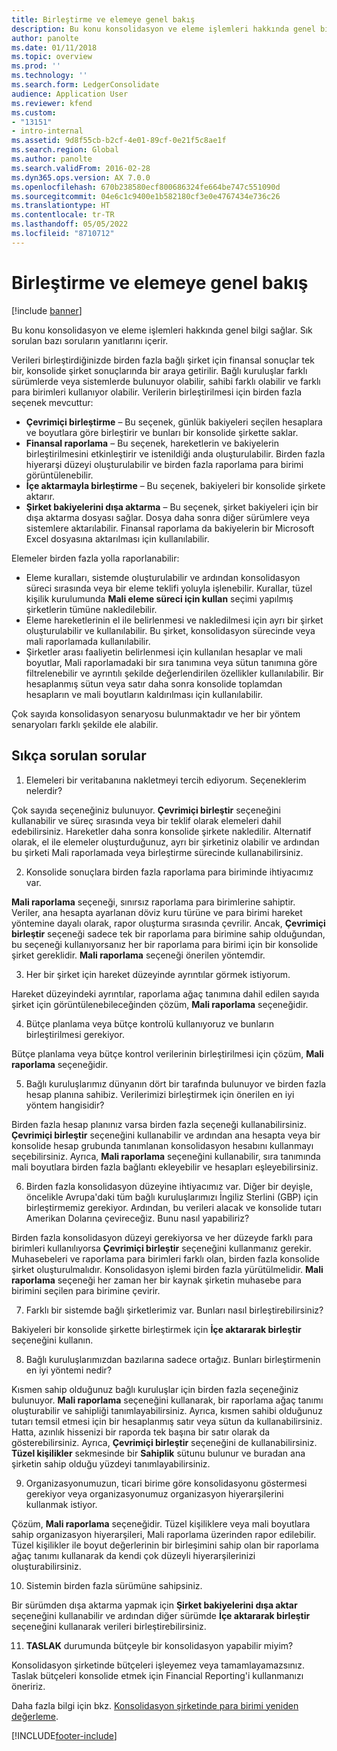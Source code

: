 ```yaml
---
title: Birleştirme ve elemeye genel bakış
description: Bu konu konsolidasyon ve eleme işlemleri hakkında genel bilgi sağlar. Sık sorulan bazı soruların yanıtlarını içerir.
author: panolte
ms.date: 01/11/2018
ms.topic: overview
ms.prod: ''
ms.technology: ''
ms.search.form: LedgerConsolidate
audience: Application User
ms.reviewer: kfend
ms.custom:
- "13151"
- intro-internal
ms.assetid: 9d8f55cb-b2cf-4e01-89cf-0e21f5c8ae1f
ms.search.region: Global
ms.author: panolte
ms.search.validFrom: 2016-02-28
ms.dyn365.ops.version: AX 7.0.0
ms.openlocfilehash: 670b238580ecf800686324fe664be747c551090d
ms.sourcegitcommit: 04e6c1c9400e1b582180cf3e0e4767434e736c26
ms.translationtype: HT
ms.contentlocale: tr-TR
ms.lasthandoff: 05/05/2022
ms.locfileid: "8710712"
---
```

# <a name="consolidation-and-elimination-overview"></a>Birleştirme ve elemeye genel bakış

[!include [banner](../includes/banner.md)]

Bu konu konsolidasyon ve eleme işlemleri hakkında genel bilgi sağlar. Sık sorulan bazı soruların yanıtlarını içerir.

Verileri birleştirdiğinizde birden fazla bağlı şirket için finansal sonuçlar tek bir, konsolide şirket sonuçlarında bir araya getirilir. Bağlı kuruluşlar farklı sürümlerde veya sistemlerde bulunuyor olabilir, sahibi farklı olabilir ve farklı para birimleri kullanıyor olabilir. Verilerin birleştirilmesi için birden fazla seçenek mevcuttur:

-   **Çevrimiçi birleştirme** – Bu seçenek, günlük bakiyeleri seçilen hesaplara ve boyutlara göre birleştirir ve bunları bir konsolide şirkette saklar.
-   **Finansal raporlama** – Bu seçenek, hareketlerin ve bakiyelerin birleştirilmesini etkinleştirir ve istenildiği anda oluşturulabilir. Birden fazla hiyerarşi düzeyi oluşturulabilir ve birden fazla raporlama para birimi görüntülenebilir.
-   **İçe aktarmayla birleştirme** – Bu seçenek, bakiyeleri bir konsolide şirkete aktarır.
-   **Şirket bakiyelerini dışa aktarma** – Bu seçenek, şirket bakiyeleri için bir dışa aktarma dosyası sağlar. Dosya daha sonra diğer sürümlere veya sistemlere aktarılabilir. Finansal raporlama da bakiyelerin bir Microsoft Excel dosyasına aktarılması için kullanılabilir.

Elemeler birden fazla yolla raporlanabilir:

-  Eleme kuralları, sistemde oluşturulabilir ve ardından konsolidasyon süreci sırasında veya bir eleme teklifi yoluyla işlenebilir. Kurallar, tüzel kişilik kurulumunda **Mali eleme süreci için kullan** seçimi yapılmış şirketlerin tümüne nakledilebilir.
-   Eleme hareketlerinin el ile belirlenmesi ve nakledilmesi için ayrı bir şirket oluşturulabilir ve kullanılabilir. Bu şirket, konsolidasyon sürecinde veya mali raporlamada kullanılabilir.
-  Şirketler arası faaliyetin belirlenmesi için kullanılan hesaplar ve mali boyutlar, Mali raporlamadaki bir sıra tanımına veya sütun tanımına göre filtrelenebilir ve ayrıntılı şekilde değerlendirilen özellikler kullanılabilir. Bir hesaplanmış sütun veya satır daha sonra konsolide toplamdan hesapların ve mali boyutların kaldırılması için kullanılabilir.

Çok sayıda konsolidasyon senaryosu bulunmaktadır ve her bir yöntem senaryoları farklı şekilde ele alabilir.

## <a name="frequently-asked-questions"></a>Sıkça sorulan sorular
1. Elemeleri bir veritabanına nakletmeyi tercih ediyorum. Seçeneklerim nelerdir?

Çok sayıda seçeneğiniz bulunuyor. **Çevrimiçi birleştir** seçeneğini kullanabilir ve süreç sırasında veya bir teklif olarak elemeleri dahil edebilirsiniz. Hareketler daha sonra konsolide şirkete nakledilir. Alternatif olarak, el ile elemeler oluşturduğunuz, ayrı bir şirketiniz olabilir ve ardından bu şirketi Mali raporlamada veya birleştirme sürecinde kullanabilirsiniz.

2.  Konsolide sonuçlara birden fazla raporlama para biriminde ihtiyacımız var.

**Mali raporlama** seçeneği, sınırsız raporlama para birimlerine sahiptir. Veriler, ana hesapta ayarlanan döviz kuru türüne ve para birimi hareket yöntemine dayalı olarak, rapor oluşturma sırasında çevrilir. Ancak, **Çevrimiçi birleştir** seçeneği sadece tek bir raporlama para birimine sahip olduğundan, bu seçeneği kullanıyorsanız her bir raporlama para birimi için bir konsolide şirket gereklidir. **Mali raporlama** seçeneği önerilen yöntemdir.

3. Her bir şirket için hareket düzeyinde ayrıntılar görmek istiyorum.

Hareket düzeyindeki ayrıntılar, raporlama ağaç tanımına dahil edilen sayıda şirket için görüntülenebileceğinden çözüm, **Mali raporlama** seçeneğidir.

4. Bütçe planlama veya bütçe kontrolü kullanıyoruz ve bunların birleştirilmesi gerekiyor.

Bütçe planlama veya bütçe kontrol verilerinin birleştirilmesi için çözüm, **Mali raporlama** seçeneğidir.

5. Bağlı kuruluşlarımız dünyanın dört bir tarafında bulunuyor ve birden fazla hesap planına sahibiz. Verilerimizi birleştirmek için önerilen en iyi yöntem hangisidir?

Birden fazla hesap planınız varsa birden fazla seçeneği kullanabilirsiniz. **Çevrimiçi birleştir** seçeneğini kullanabilir ve ardından ana hesapta veya bir konsolide hesap grubunda tanımlanan konsolidasyon hesabını kullanmayı seçebilirsiniz. Ayrıca, **Mali raporlama** seçeneğini kullanabilir, sıra tanımında mali boyutlara birden fazla bağlantı ekleyebilir ve hesapları eşleyebilirsiniz.

6. Birden fazla konsolidasyon düzeyine ihtiyacımız var. Diğer bir deyişle, öncelikle Avrupa'daki tüm bağlı kuruluşlarımızı İngiliz Sterlini (GBP) için birleştirmemiz gerekiyor. Ardından, bu verileri alacak ve konsolide tutarı Amerikan Dolarına çevireceğiz. Bunu nasıl yapabiliriz?

Birden fazla konsolidasyon düzeyi gerekiyorsa ve her düzeyde farklı para birimleri kullanılıyorsa **Çevrimiçi birleştir** seçeneğini kullanmanız gerekir. Muhasebeleri ve raporlama para birimleri farklı olan, birden fazla konsolide şirket oluşturulmalıdır. Konsolidasyon işlemi birden fazla yürütülmelidir. **Mali raporlama** seçeneği her zaman her bir kaynak şirketin muhasebe para birimini seçilen para birimine çevirir.

7. Farklı bir sistemde bağlı şirketlerimiz var. Bunları nasıl birleştirebilirsiniz?

Bakiyeleri bir konsolide şirkette birleştirmek için **İçe aktararak birleştir** seçeneğini kullanın.

8. Bağlı kuruluşlarımızdan bazılarına sadece ortağız. Bunları birleştirmenin en iyi yöntemi nedir?

Kısmen sahip olduğunuz bağlı kuruluşlar için birden fazla seçeneğiniz bulunuyor. **Mali raporlama** seçeneğini kullanarak, bir raporlama ağaç tanımı oluşturabilir ve sahipliği tanımlayabilirsiniz. Ayrıca, kısmen sahibi olduğunuz tutarı temsil etmesi için bir hesaplanmış satır veya sütun da kullanabilirsiniz. Hatta, azınlık hissenizi bir raporda tek başına bir satır olarak da gösterebilirsiniz. Ayrıca, **Çevrimiçi birleştir** seçeneğini de kullanabilirsiniz. **Tüzel kişilikler** sekmesinde bir **Sahiplik** sütunu bulunur ve buradan ana şirketin sahip olduğu yüzdeyi tanımlayabilirsiniz.

9. Organizasyonumuzun, ticari birime göre konsolidasyonu göstermesi gerekiyor veya organizasyonumuz organizasyon hiyerarşilerini kullanmak istiyor.

Çözüm, **Mali raporlama** seçeneğidir. Tüzel kişiliklere veya mali boyutlara sahip organizasyon hiyerarşileri, Mali raporlama üzerinden rapor edilebilir. Tüzel kişilikler ile boyut değerlerinin bir birleşimini sahip olan bir raporlama ağaç tanımı kullanarak da kendi çok düzeyli hiyerarşilerinizi oluşturabilirsiniz.

10. Sistemin birden fazla sürümüne sahipsiniz.

Bir sürümden dışa aktarma yapmak için **Şirket bakiyelerini dışa aktar** seçeneğini kullanabilir ve ardından diğer sürümde **İçe aktararak birleştir** seçeneğini kullanarak verileri birleştirebilirsiniz.

11. **TASLAK** durumunda bütçeyle bir konsolidasyon yapabilir miyim? 
            
Konsolidasyon şirketinde bütçeleri işleyemez veya tamamlayamazsınız. Taslak bütçeleri konsolide etmek için Financial Reporting'i kullanmanızı öneririz.

Daha fazla bilgi için bkz. [Konsolidasyon şirketinde para birimi yeniden değerleme](../general-ledger/currency-revaluation-consolidation-company.md).




[!INCLUDE[footer-include](../../includes/footer-banner.md)]
